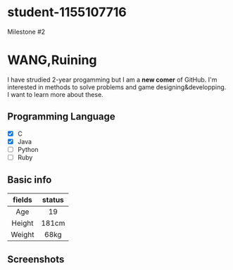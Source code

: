 # student-1155107716
Milestone #2
# WANG,Ruining
I have strudied 2-year progamming but I am a **new comer** of GitHub. I'm interested in methods to solve problems and game designing&developping. I want to learn more about these.

## Programming Language
- [X] C
- [X] Java
- [ ] Python
- [ ] Ruby

## Basic info
|    fields   |     status    |
|:-------------:|:-------------:|
| Age |    19   |
|    Height   | 181cm |
|    Weight   | 68kg |

## Screenshots
